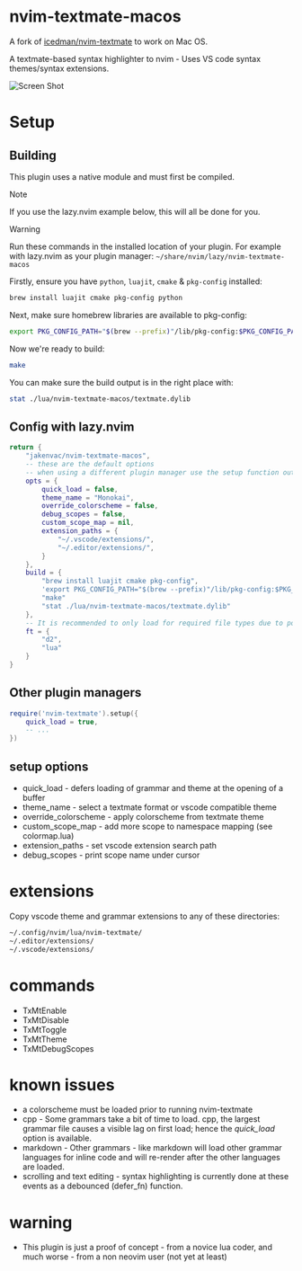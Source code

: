 # nvim-textmate-macos

A fork of [icedman/nvim-textmate]() to work on Mac OS.

A textmate-based syntax highlighter to nvim - Uses VS code syntax themes/syntax extensions.

![Screen Shot](https://raw.githubusercontent.com/jakenvac/nvim-textmate-macos/main/screenshots/Screenshot%20from%202022-08-18%2010-15-03.png)

# Setup

## Building

This plugin uses a native module and must first be compiled.

> [!NOTE]
> If you use the lazy.nvim example below, this will all be done for you.

> [!WARNING]
> Run these commands in the installed location of your plugin.
> For example with lazy.nvim as your plugin manager: `~/share/nvim/lazy/nvim-textmate-macos`

Firstly, ensure you have `python`, `luajit`, `cmake` & `pkg-config` installed:

```sh
brew install luajit cmake pkg-config python
```

Next, make sure homebrew libraries are available to pkg-config:

```sh
export PKG_CONFIG_PATH="$(brew --prefix)"/lib/pkg-config:$PKG_CONFIG_PATH"
```

Now we're ready to build:

```sh
make
```

You can make sure the build output is in the right place with:
```sh
stat ./lua/nvim-textmate-macos/textmate.dylib
```

## Config with lazy.nvim

```lua
return {
	"jakenvac/nvim-textmate-macos",
    -- these are the default options
    -- when using a different plugin manager use the setup function outlined below
	opts = {
        quick_load = false,
        theme_name = "Monokai",
        override_colorscheme = false,
        debug_scopes = false,
        custom_scope_map = nil,
        extension_paths = {
        	"~/.vscode/extensions/",
        	"~/.editor/extensions/",
        }
    },
    build = {
        "brew install luajit cmake pkg-config",
        'export PKG_CONFIG_PATH="$(brew --prefix)"/lib/pkg-config:$PKG_CONFIG_PATH',
        "make"
        "stat ./lua/nvim-textmate-macos/textmate.dylib"
    },
    -- It is recommended to only load for required file types due to potential slowdown
    ft = {
        "d2",
        "lua"
    }
}
```

## Other plugin managers

```lua
require('nvim-textmate').setup({
    quick_load = true,
    -- ...
})
```

## setup options

- quick_load - defers loading of grammar and theme at the opening of a buffer
- theme_name - select a textmate format or vscode compatible theme
- override_colorscheme - apply colorscheme from textmate theme
- custom_scope_map - add more scope to namespace mapping (see colormap.lua)
- extension_paths - set vscode extension search path
- debug_scopes - print scope name under cursor

# extensions

Copy vscode theme and grammar extensions to any of these directories:

```sh
~/.config/nvim/lua/nvim-textmate/
~/.editor/extensions/
~/.vscode/extensions/
```

# commands

- TxMtEnable
- TxMtDisable
- TxMtToggle
- TxMtTheme
- TxMtDebugScopes

# known issues

- a colorscheme must be loaded prior to running nvim-textmate
- cpp - Some grammars take a bit of time to load. cpp, the largest grammar file causes a visible lag on first load; hence the _quick_load_ option is available.
- markdown - Other grammars - like markdown will load other grammar languages for inline code and will re-render after the other languages are loaded.
- scrolling and text editing - syntax highlighting is currently done at these events as a debounced (defer_fn) function.

# warning

- This plugin is just a proof of concept - from a novice lua coder, and much worse - from a non neovim user (not yet at least)
